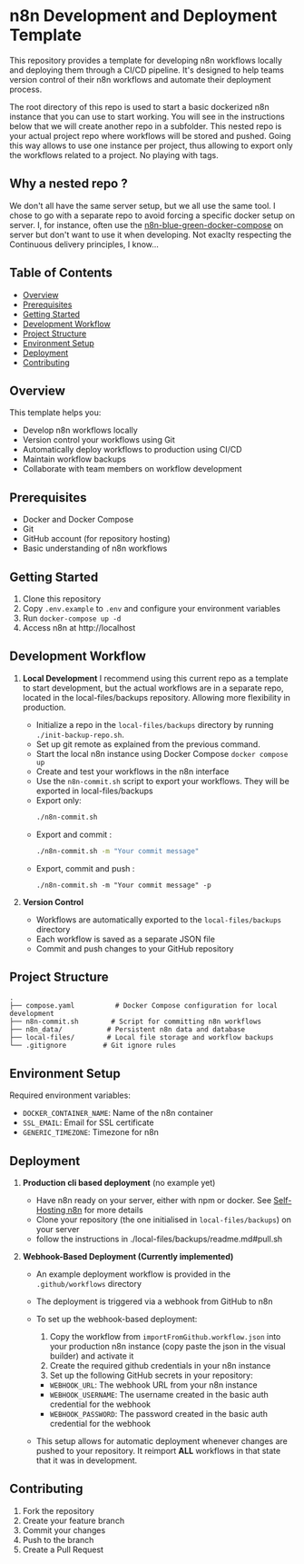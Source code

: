 # n8n Development and Deployment Template

This repository provides a template for developing n8n workflows locally and deploying them through a CI/CD pipeline. It's designed to help teams version control of their n8n workflows and automate their deployment process.

The root directory of this repo is used to start a basic dockerized n8n instance that you can use to start working. You will see in the instructions below that we will create another repo in a subfolder. This nested repo is your actual project repo where workflows will be stored and pushed. Going this way allows to use one instance per project, thus allowing to export only the workflows related to a project. No playing with tags.

## Why a nested repo ?
We don't all have the same server setup, but we all use the same tool. I chose to go with a separate repo to avoid forcing a specific docker setup on server. I, for instance, often use the [n8n-blue-green-docker-compose](https://github.com/dynamicNerdsSolutions/n8n-blue-green-docker-compose) on server but don't want to use it when developing.
Not exaclty respecting the Continuous delivery principles, I know...


## Table of Contents
- [Overview](#overview)
- [Prerequisites](#prerequisites)
- [Getting Started](#getting-started)
- [Development Workflow](#development-workflow)
- [Project Structure](#project-structure)
- [Environment Setup](#environment-setup)
- [Deployment](#deployment)
- [Contributing](#contributing)

## Overview
This template helps you:
- Develop n8n workflows locally
- Version control your workflows using Git
- Automatically deploy workflows to production using CI/CD
- Maintain workflow backups
- Collaborate with team members on workflow development

## Prerequisites
- Docker and Docker Compose
- Git
- GitHub account (for repository hosting)
- Basic understanding of n8n workflows

## Getting Started
1. Clone this repository
2. Copy `.env.example` to `.env` and configure your environment variables
3. Run `docker-compose up -d`
4. Access n8n at http://localhost

## Development Workflow
1. **Local Development**
I recommend using this current repo as a template to start development, but the actual workflows are in a separate repo, located in the local-files/backups repository. Allowing more flexibility in production.
   - Initialize a repo in the `local-files/backups` directory by running `./init-backup-repo.sh`.
   - Set up git remote as explained from the previous command.
   - Start the local n8n instance using Docker Compose `docker compose up`
   - Create and test your workflows in the n8n interface
   - Use the `n8n-commit.sh` script to export your workflows. They will be exported in local-files/backups
    - Export only:
        ```bash
        ./n8n-commit.sh
        ```   
     -  Export and commit : 
        ```bash
        ./n8n-commit.sh -m "Your commit message"
        ```
     - Export, commit and push :
        ```
        ./n8n-commit.sh -m "Your commit message" -p
        ```

2. **Version Control**
   - Workflows are automatically exported to the `local-files/backups` directory
   - Each workflow is saved as a separate JSON file
   - Commit and push changes to your GitHub repository

## Project Structure
```
.
├── compose.yaml          # Docker Compose configuration for local development
├── n8n-commit.sh        # Script for committing n8n workflows
├── n8n_data/           # Persistent n8n data and database
├── local-files/        # Local file storage and workflow backups
└── .gitignore         # Git ignore rules
```

## Environment Setup
Required environment variables:
- `DOCKER_CONTAINER_NAME`: Name of the n8n container
- `SSL_EMAIL`: Email for SSL certificate
- `GENERIC_TIMEZONE`: Timezone for n8n

## Deployment
1. **Production cli based deployment** (no example yet)
   - Have n8n ready on your server, either with npm or docker. See [Self-Hosting n8n](https://docs.n8n.io/hosting/) for more details
   - Clone your repository (the one initialised in `local-files/backups`) on your server
   - follow the instructions in ./local-files/backups/readme.md#pull.sh 

2. **Webhook-Based Deployment (Currently implemented)**
   - An example deployment workflow is provided in the `.github/workflows` directory
   - The deployment is triggered via a webhook from GitHub to n8n
   - To set up the webhook-based deployment:
     1. Copy the workflow from `importFromGithub.workflow.json` into your production n8n instance (copy paste the json in the visual builder) and activate it
     2. Create the required github credentials in your n8n instance
     3. Set up the following GitHub secrets in your repository:
       - `WEBHOOK_URL`: The webhook URL from your n8n instance
       - `WEBHOOK_USERNAME`: The username created in the basic auth credential for the webhook
       - `WEBHOOK_PASSWORD`: The password created in the basic auth credential for the webhook
     
   - This setup allows for automatic deployment whenever changes are pushed to your repository. It reimport **ALL** workflows in that state that it was in development.


## Contributing
1. Fork the repository
2. Create your feature branch
3. Commit your changes
4. Push to the branch
5. Create a Pull Request


